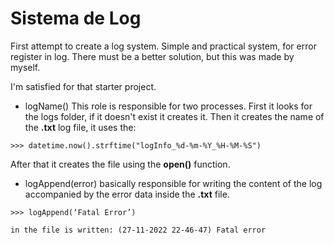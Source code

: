 # Sistema de Log
 First attempt to create a log system. Simple and practical system, for error register in log. There must be a better solution, but this was made by myself.

 I'm satisfied for that starter project.

 - logName()
 This role is responsible for two processes. First it looks for the logs folder, if it doesn't exist it creates it. Then it creates the name of the **.txt** log file, it uses the:
 ```
 >>> datetime.now().strftime("logInfo_%d-%m-%Y_%H-%M-%S")
 ```
 After that it creates the file using the **open()** function.

 - logAppend(error)
 basically responsible for writing the content of the log accompanied by the error data inside the **.txt** file.
 ```
 >>> logAppend(‘Fatal Error’)

 in the file is written: (27-11-2022 22-46-47) Fatal error
 ```